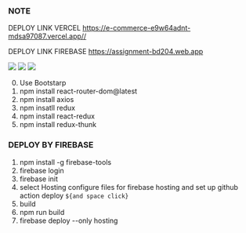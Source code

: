 ### NOTE

DEPLOY LINK VERCEL 
https://e-commerce-e9w64adnt-mdsa97087.vercel.app//

DEPLOY LINK FIREBASE
https://assignment-bd204.web.app





<img src="https://i.imgur.com/7YgTyKH.png">
<img src="https://i.imgur.com/uATqKdJ.png">
<img src="https://i.imgur.com/fGTUvDg.png">



0. Use Bootstarp
1. npm install react-router-dom@latest
2. npm install axios
3. npm insatll redux
4. npm install react-redux
5. npm install redux-thunk


### DEPLOY BY FIREBASE
1.    npm install -g firebase-tools
2.    firebase login
3.    firebase init
4.    select Hosting configure files for  firebase hosting and set up github  action deploy `${and space click}`
5.    build 
6.    npm run build
7.    firebase deploy --only hosting

